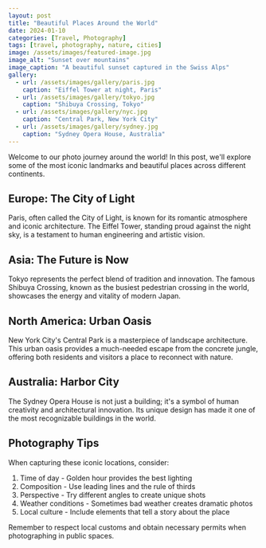 ```yaml
---
layout: post
title: "Beautiful Places Around the World"
date: 2024-01-10
categories: [Travel, Photography]
tags: [travel, photography, nature, cities]
image: /assets/images/featured-image.jpg
image_alt: "Sunset over mountains"
image_caption: "A beautiful sunset captured in the Swiss Alps"
gallery:
  - url: /assets/images/gallery/paris.jpg
    caption: "Eiffel Tower at night, Paris"
  - url: /assets/images/gallery/tokyo.jpg
    caption: "Shibuya Crossing, Tokyo"
  - url: /assets/images/gallery/nyc.jpg
    caption: "Central Park, New York City"
  - url: /assets/images/gallery/sydney.jpg
    caption: "Sydney Opera House, Australia"
---
```


Welcome to our photo journey around the world! In this post, we'll explore some of the most iconic landmarks and beautiful places across different continents.

## Europe: The City of Light

Paris, often called the City of Light, is known for its romantic atmosphere and iconic architecture. The Eiffel Tower, standing proud against the night sky, is a testament to human engineering and artistic vision.

## Asia: The Future is Now

Tokyo represents the perfect blend of tradition and innovation. The famous Shibuya Crossing, known as the busiest pedestrian crossing in the world, showcases the energy and vitality of modern Japan.

## North America: Urban Oasis

New York City's Central Park is a masterpiece of landscape architecture. This urban oasis provides a much-needed escape from the concrete jungle, offering both residents and visitors a place to reconnect with nature.

## Australia: Harbor City

The Sydney Opera House is not just a building; it's a symbol of human creativity and architectural innovation. Its unique design has made it one of the most recognizable buildings in the world.

## Photography Tips

When capturing these iconic locations, consider:
1. Time of day - Golden hour provides the best lighting
2. Composition - Use leading lines and the rule of thirds
3. Perspective - Try different angles to create unique shots
4. Weather conditions - Sometimes bad weather creates dramatic photos
5. Local culture - Include elements that tell a story about the place

Remember to respect local customs and obtain necessary permits when photographing in public spaces.
